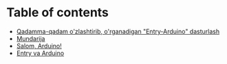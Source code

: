 # Table of contents

* [Qadamma-qadam o'zlashtirib, o'rganadigan "Entry-Arduino" dasturlash](README.md)
* [Mundarija](mundarija.md)
* [Salom, Arduino!](salom-arduino.md)
* [Entry va Arduino](entry-va-arduino.md)

